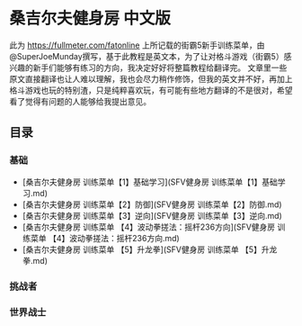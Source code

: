 # 桑吉尔夫健身房 中文版
此为 https://fullmeter.com/fatonline 上所记载的街霸5新手训练菜单，由@SuperJoeMunday撰写，基于此教程是英文本，为了让对格斗游戏（街霸5）感兴趣的新手们能够有练习的方向，我决定好好将整篇教程给翻译完。
文章里一些原文直接翻译也让人难以理解，我也会尽力稍作修饰，但我的英文并不好，再加上格斗游戏也玩的特别渣，只是纯粹喜欢玩，有可能有些地方翻译的不是很对，希望看了觉得有问题的人能够给我提出意见。

## 目录
### 基础
* [桑吉尔夫健身房 训练菜单【1】基础学习](SFV健身房 训练菜单【1】基础学习.md)
* [桑吉尔夫健身房 训练菜单【2】防御](SFV健身房 训练菜单【2】防御.md)
* [桑吉尔夫健身房 训练菜单【3】逆向](SFV健身房 训练菜单【3】逆向.md)
* [桑吉尔夫健身房 训练菜单 【4】波动拳搓法：摇杆236方向](SFV健身房 训练菜单 【4】波动拳搓法：摇杆236方向.md)
* [桑吉尔夫健身房 训练菜单 【5】升龙拳](SFV健身房 训练菜单 【5】升龙拳.md)

### 挑战者
### 世界战士
